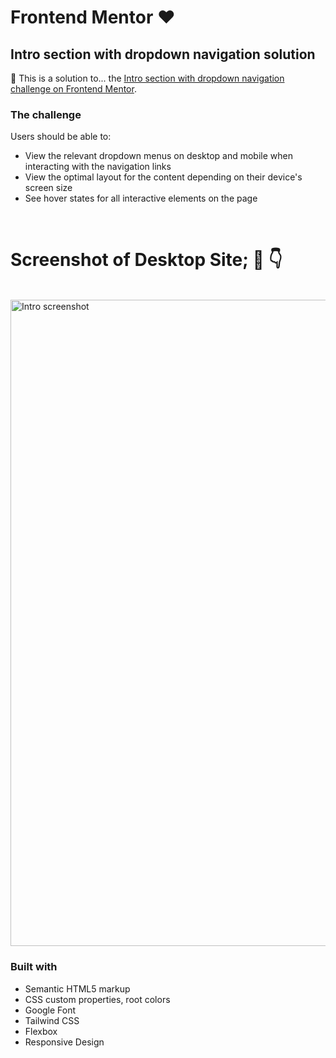 # Frontend Mentor ❤️
## Intro section with dropdown navigation solution

👀 This is a solution to...
the [Intro section with dropdown navigation challenge on Frontend Mentor](https://www.frontendmentor.io/challenges/intro-section-with-dropdown-navigation-ryaPetHE5).

### The challenge

Users should be able to:

- View the relevant dropdown menus on desktop and mobile when interacting with the navigation links
- View the optimal layout for the content depending on their device's screen size
- See hover states for all interactive elements on the page

<br>

# Screenshot of Desktop Site; 💪 👇

<br>

<img width="1034" alt="Intro screenshot" src="https://github.com/chrisgibbo/Intro_Section/assets/125750905/8fc50c2f-d566-4008-a737-73b8a2d2c159">

### Built with

- Semantic HTML5 markup
- CSS custom properties, root colors
- Google Font
- Tailwind CSS
- Flexbox
- Responsive Design
